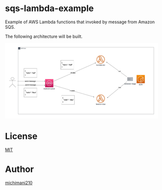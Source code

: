 sqs-lambda-example
===

Example of AWS Lambda functions that invoked by message from Amazon SQS.

The following architecture will be built.

![architecture](./docs/architecture.jpg)

# License

[MIT](https://github.com/michimani/sqs-lambda-example/blob/main/LICENSE)

# Author

[michimani210](https://twitter.com/michimani210)